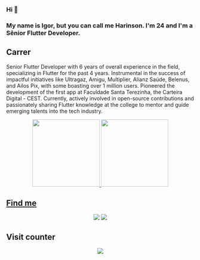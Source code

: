 ### Hi 👋

### My name is Igor, but you can call me Harinson. I'm 24 and I'm a Sênior Flutter Developer.
##
 

## Carrer
Senior Flutter Developer with 6 years of overall experience in the field, specializing in Flutter for the past 4 years. Instrumental in the success of impactful initiatives like Ultragaz, Amigu, Multiplier, Alianz Saúde, Belenus, and Ailos Pix, with some boasting over 1 million users. Pioneered the development of the first app at Faculdade Santa Terezinha, the Carteira Digital - CEST. Currently, actively involved in open-source contributions and passionately sharing Flutter knowledge at the college to mentor and guide emerging talents into the tech industry.


<div align="center">
  <a href="https://github.com/harinson">
  <img height="180em" src="https://github-readme-stats.vercel.app/api?username=harinson&show_icons=true&theme=radical&count_private=true&include_all_commits=true&hide=contribs,issues&show=reviews"/>
  <img height="180em" src="https://github-readme-stats.vercel.app/api/top-langs/?username=harinson&layout=compact&langs_count=5&theme=radical"/>
</div>


 

 ## Find me
<div align="center"> 
 <a href="https://www.instagram.com/igorharinson/" target="_blank"><img src="https://img.shields.io/badge/-Instagram-%23E4405F?style=for-the-badge&logo=instagram&logoColor=white" target="_blank"></a>
  <a href="https://www.linkedin.com/in/igorharinson/" target="_blank"><img src="https://img.shields.io/badge/-LinkedIn-%230077B5?style=for-the-badge&logo=linkedin&logoColor=white" target="_blank"></a> 
</div>



 ## Visit counter
 <p align="center"> 
   <img alingn="center" src="https://profile-counter.glitch.me/Harinson/count.svg" />
 </p>

</p>

